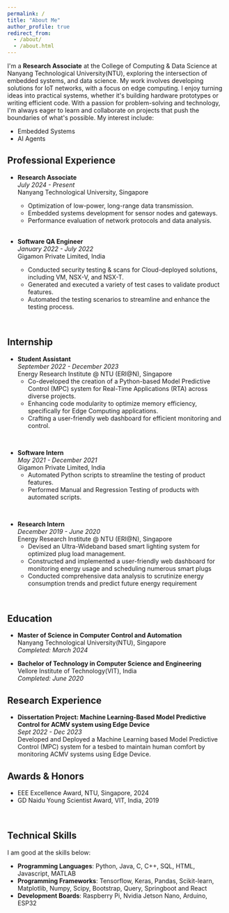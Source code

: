 ```yaml
---
permalink: /
title: "About Me"
author_profile: true
redirect_from: 
  - /about/
  - /about.html
---
```



I'm a **Research Associate** at the College of Computing & Data Science at Nanyang Technological University(NTU), exploring the intersection of embedded systems, and data science. My work involves developing solutions for IoT networks, with a focus on edge computing. I enjoy turning ideas into practical systems, whether it's building hardware prototypes or writing efficient code. With a passion for problem-solving and technology, I'm always eager to learn and collaborate on projects that push the boundaries of what's possible. My interest include: 

 - Embedded Systems
 - AI Agents

## Professional Experience

- **Research Associate**   
  *July 2024 - Present*  
  Nanyang Technological University, Singapore  
  - Optimization of low-power, long-range data transmission.
  - Embedded systems development for sensor nodes and gateways.
  - Performance evaluation of network protocols and data analysis.
  <br/>

- **Software QA Engineer**  
  *January 2022 - July 2022*   
  Gigamon Private Limited, India
  - Conducted security testing & scans for Cloud-deployed solutions, including VM, NSX-V, and NSX-T.
  - Generated and executed a variety of test cases to validate product features. 
  - Automated the testing scenarios to streamline and enhance the testing process.
 <br/>

## Internship

- **Student Assistant**  
  *September 2022 - December 2023*   
  Energy Research Institute @ NTU (ERI@N), Singapore  
  - Co-developed the creation of a Python-based Model Predictive Control (MPC) system for Real-Time Applications (RTA) across diverse projects.
  - Enhancing code modularity to optimize memory efficiency, specifically for Edge Computing applications.
  - Crafting a user-friendly web dashboard for efficient monitoring and control. 
 <br/>

- **Software Intern**  
  *May 2021 - December 2021*   
  Gigamon Private Limited, India
  - Automated Python scripts to streamline the testing of product features.
  - Performed Manual and Regression Testing of products with automated scripts.
 <br/>

- **Research Intern**  
  *December 2019 - June 2020*   
  Energy Research Institute @ NTU (ERI@N), Singapore 
  - Devised an Ultra-Wideband based smart lighting system for optimized plug load management.
  - Constructed and implemented a user-friendly web dashboard for monitoring energy usage and scheduling numerous smart plugs 
  - Conducted comprehensive data analysis to scrutinize energy consumption trends and predict future energy requirement
 <br/>

## Education

- **Master of Science in Computer Control and Automation**  
  Nanyang Technological University(NTU), Singapore  
  *Completed: March 2024*

- **Bachelor of Technology in Computer Science and Engineering** <br/>
  Vellore Institute of Technology(VIT), India  <br/>
  *Completed: June 2020*


## Research Experience
<!-- 
- **AI Singapore: Automated assessment of trustworthiness for AI Training Programs**  
  *Dec 2023 - Present*  
  Introduces a theoretical approach that leverages regret minimization within a teacher-student framework to provide immediate training feedback and fairness comparison. Allowing sample efficiency while preserving optimal solution. 

- **AI Singapore: ML safety navigation algorithm for CPS system**  
  *Status: Paper Accepted, Oct 2022 - Oct 2024*  
  We modeled the problem of lane-keeping as a constrained optimization problem and presented a constrained RL based solution to the problem. The weight coefficients are adaptively learned without scenario-specific tuning and grid search. Empirically, we observe that our approach surpasses traditional RL-based approaches.

- **Mechanical Engineering Project: Individual Voting for RL and Search-based Algorithm Combination in Multi-agent Pathfinding**  
  *Aug 2021~Oct 2022*  
  Proposed an Individual Voting mechanism to optimize the pathfinding algorithm's performance in dead/livelock situations. A decentralized RL algorithm and a centralized search-based algorithm are learned to combine.  
-->
- **Dissertation Project: Machine Learning-Based Model Predictive Control for ACMV system using Edge Device**  
  *Sept 2022 - Dec 2023*  
  Developed and Deployed a Machine Learning based Model Predictive Control (MPC) system for a tesbed to maintain human comfort by monitoring ACMV systems using Edge Device.

## Awards & Honors
- EEE Excellence Award, NTU, Singapore, 2024
- GD Naidu Young Scientist Award, VIT, India, 2019
<br/>

## Technical Skills
I am good at the skills below:
- **Programming Languages**: Python, Java, C, C++, SQL, HTML, Javascript, MATLAB 
- **Programming Frameworks**:  Tensorflow, Keras, Pandas, Scikit-learn, Matplotlib, Numpy, Scipy, Bootstrap, Query, Springboot and React
- **Development Boards**: Raspberry Pi, Nvidia Jetson Nano, Arduino, ESP32 

<!-- 
A data-driven personal website
======
Like many other Jekyll-based GitHub Pages templates, Academic Pages makes you separate the website's content from its form. The content & metadata of your website are in structured markdown files, while various other files constitute the theme, specifying how to transform that content & metadata into HTML pages. You keep these various markdown (.md), YAML (.yml), HTML, and CSS files in a public GitHub repository. Each time you commit and push an update to the repository, the [GitHub pages](https://pages.github.com/) service creates static HTML pages based on these files, which are hosted on GitHub's servers free of charge.

Many of the features of dynamic content management systems (like Wordpress) can be achieved in this fashion, using a fraction of the computational resources and with far less vulnerability to hacking and DDoSing. You can also modify the theme to your heart's content without touching the content of your site. If you get to a point where you've broken something in Jekyll/HTML/CSS beyond repair, your markdown files describing your talks, publications, etc. are safe. You can rollback the changes or even delete the repository and start over - just be sure to save the markdown files! Finally, you can also write scripts that process the structured data on the site, such as [this one](https://github.com/academicpages/academicpages.github.io/blob/master/talkmap.ipynb) that analyzes metadata in pages about talks to display [a map of every location you've given a talk](https://academicpages.github.io/talkmap.html).

Getting started
======
1. Register a GitHub account if you don't have one and confirm your e-mail (required!)
1. Fork [this template](https://github.com/academicpages/academicpages.github.io) by clicking the "Use this template" button in the top right. 
1. Go to the repository's settings (rightmost item in the tabs that start with "Code", should be below "Unwatch"). Rename the repository "[your GitHub username].github.io", which will also be your website's URL.
1. Set site-wide configuration and create content & metadata (see below -- also see [this set of diffs](http://archive.is/3TPas) showing what files were changed to set up [an example site](https://getorg-testacct.github.io) for a user with the username "getorg-testacct")
1. Upload any files (like PDFs, .zip files, etc.) to the files/ directory. They will appear at https://[your GitHub username].github.io/files/example.pdf.  
1. Check status by going to the repository settings, in the "GitHub pages" section

Site-wide configuration
------
The main configuration file for the site is in the base directory in [_config.yml](https://github.com/academicpages/academicpages.github.io/blob/master/_config.yml), which defines the content in the sidebars and other site-wide features. You will need to replace the default variables with ones about yourself and your site's github repository. The configuration file for the top menu is in [_data/navigation.yml](https://github.com/academicpages/academicpages.github.io/blob/master/_data/navigation.yml). For example, if you don't have a portfolio or blog posts, you can remove those items from that navigation.yml file to remove them from the header. 

Create content & metadata
------
For site content, there is one markdown file for each type of content, which are stored in directories like _publications, _talks, _posts, _teaching, or _pages. For example, each talk is a markdown file in the [_talks directory](https://github.com/academicpages/academicpages.github.io/tree/master/_talks). At the top of each markdown file is structured data in YAML about the talk, which the theme will parse to do lots of cool stuff. The same structured data about a talk is used to generate the list of talks on the [Talks page](https://academicpages.github.io/talks), each [individual page](https://academicpages.github.io/talks/2012-03-01-talk-1) for specific talks, the talks section for the [CV page](https://academicpages.github.io/cv), and the [map of places you've given a talk](https://academicpages.github.io/talkmap.html) (if you run this [python file](https://github.com/academicpages/academicpages.github.io/blob/master/talkmap.py) or [Jupyter notebook](https://github.com/academicpages/academicpages.github.io/blob/master/talkmap.ipynb), which creates the HTML for the map based on the contents of the _talks directory).

**Markdown generator**

The repository includes [a set of Jupyter notebooks](https://github.com/academicpages/academicpages.github.io/tree/master/markdown_generator
) that converts a CSV containing structured data about talks or presentations into individual markdown files that will be properly formatted for the Academic Pages template. The sample CSVs in that directory are the ones I used to create my own personal website at stuartgeiger.com. My usual workflow is that I keep a spreadsheet of my publications and talks, then run the code in these notebooks to generate the markdown files, then commit and push them to the GitHub repository.

How to edit your site's GitHub repository
------
Many people use a git client to create files on their local computer and then push them to GitHub's servers. If you are not familiar with git, you can directly edit these configuration and markdown files directly in the github.com interface. Navigate to a file (like [this one](https://github.com/academicpages/academicpages.github.io/blob/master/_talks/2012-03-01-talk-1.md) and click the pencil icon in the top right of the content preview (to the right of the "Raw | Blame | History" buttons). You can delete a file by clicking the trashcan icon to the right of the pencil icon. You can also create new files or upload files by navigating to a directory and clicking the "Create new file" or "Upload files" buttons. 

Example: editing a markdown file for a talk
![Editing a markdown file for a talk](/images/editing-talk.png)

For more info
------
More info about configuring Academic Pages can be found in [the guide](https://academicpages.github.io/markdown/), the [growing wiki](https://github.com/academicpages/academicpages.github.io/wiki), and you can always [ask a question on GitHub](https://github.com/academicpages/academicpages.github.io/discussions). The [guides for the Minimal Mistakes theme](https://mmistakes.github.io/minimal-mistakes/docs/configuration/) (which this theme was forked from) might also be helpful. 
-->
